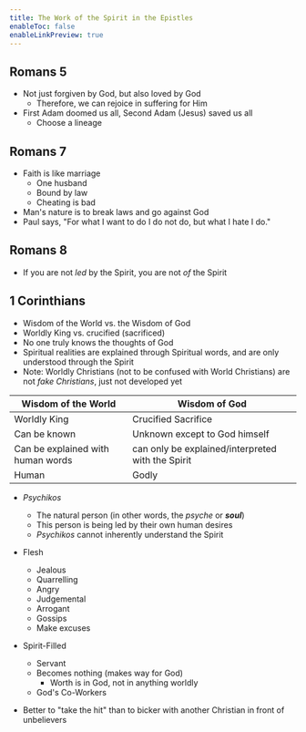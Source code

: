```yaml
---
title: The Work of the Spirit in the Epistles
enableToc: false
enableLinkPreview: true
---
```


## Romans 5

- Not just forgiven by God, but also loved by God
  - Therefore, we can rejoice in suffering for Him
- First Adam doomed us all, Second Adam (Jesus) saved us all
  - Choose a lineage

## Romans 7

- Faith is like marriage
    - One husband
    - Bound by law
    - Cheating is bad
- Man's nature is to break laws and go against God
- Paul says, "For what I want to do I do not do, but what I hate I do."

## Romans 8

- If you are not *led* by the Spirit, you are not *of* the Spirit

## 1 Corinthians

- Wisdom of the World vs. the Wisdom of God
- Worldly King vs. crucified (sacrificed)
- No one truly knows the thoughts of God
- Spiritual realities are explained through Spiritual words, and are only understood through the Spirit
- Note: Worldly Christians (not to be confused with World Christians) are not *fake Christians*, just not developed yet

| Wisdom of the World               | Wisdom of God                                     |
| --------------------------------- | ------------------------------------------------- |
| Worldly King                      | Crucified Sacrifice                               |
| Can be known                      | Unknown except to God himself                     |
| Can be explained with human words | can only be explained/interpreted with the Spirit |
| Human                             | Godly                                             |

- *Psychikos*                                                     
    - The natural person (in other words, the *psyche* or ***soul***) 
    - This person is being led by their own human desires             
    - *Psychikos* cannot inherently understand the Spirit             

- Flesh        
    -  Jealous      
    -  Quarrelling  
    -  Angry        
    -  Judgemental  
    -  Arrogant     
    -  Gossips      
    -  Make excuses 
- Spirit-Filled
    - Servant
    - Becomes nothing (makes way for God)
        - Worth is in God, not in anything worldly
    - God's Co-Workers

- Better to "take the hit" than to bicker with another Christian in front of unbelievers
